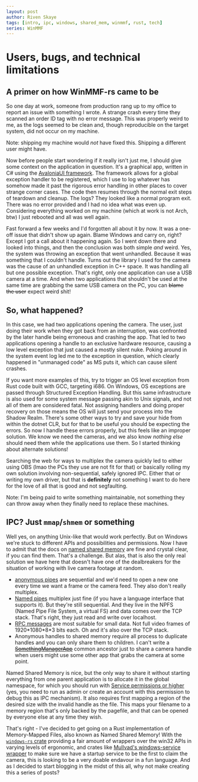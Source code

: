 ```yaml
---
layout: post
author: Riven Skaye
tags: [intro, ipc, windows, shared_mem, winmmf, rust, tech]
series: WinMMF
---
```

# Users, bugs, and technical limitations

## A primer on how WinMMF-rs came to be

So one day at work, someone from production rang up to my office to report an issue with something I wrote. A strange crash every time they scanned an order ID tag with no error message. This was properly weird to me, as the logs seemed to be clean and, though reproducible on the target system, did not occur on my machine.

Note: shipping my machine would _not_ have fixed this. Shipping a different user might have.

Now before people start wondering if it really isn't just me, I should give some context on the application in question. It's a graphical app, written in C# using the [AvaloniaUI framework](https://avaloniaui.net/). The framework allows for a global exception handler to be registered, which I use to log whatever has somehow made it past the rigorous error handling in other places to cover strange corner cases. The code then resumes through the normal exit steps of teardown and cleanup. The logs? They looked like a normal program exit. There was no error provided and I had no idea what was even up. Considering everything worked on my machine (which at work is not Arch, btw) I just rebooted and all was well again.

Fast forward a few weeks and I'd forgotten all about it by now. It was a one-off issue that didn't show up again. Blame Windows and carry on, right? Except I got a call about it happening again. So I went down there and looked into things, and then the conclusion was both simple _and_ weird. Yes, the system was throwing an exception that went unhandled. Because it was something that I couldn't handle. Turns out the library I used for the camera was the cause of an unhandled exception in C++ space. It was handling all but one possible exception. That's right, only one application can use a USB camera at a time. And when two applications that shouldn't be used at the same time are grabbing the same USB camera on the PC, you can ~~blame the user~~ expect weird shit!

## So, what happened?

In this case, we had two applications opening the camera. The user, just doing their work when they got back from an interruption, was confronted by the later handle being erroneous and crashing the app. That led to two applications opening a handle to an exclusive hardware resource, causing a low level exception that just caused a mostly silent nuke. Poking around in the system event log led me to the exception in question, which clearly happened in "unmanaged code" as MS puts it, which can cause silent crashes.

If you want more examples of this, try to trigger an OS level exception from Rust code built with GCC, targeting i686. On Windows, OS exceptions are passed through Structured Exception Handling. But this same infrastructure is also used for some system message passing akin to Unix signals, and not all of them are considered fatal. Not assigning handlers and doing proper recovery on those means the OS will just send your process into the Shadow Realm. There's some other ways to try and save your hide from within the dotnet CLR, but for that to be useful you should be expecting the errors. So now I handle these errors properly, but this feels like an improper solution. We know we need the cameras, and we also know _nothing else_ should need them while the applications use them. So I started thinking about alternate solutions!

Searching the web for ways to multiplex the camera quickly led to either using OBS (lmao the PCs they use are not fit for that) or basically rolling my own solution involving non-sequential, safely ignored IPC. Either that or writing my own driver, but that is **definitely** not something I want to do here for the love of all that is good and not segfaulting.

Note: I'm being paid to write something maintainable, not something they can throw away when they finally need to replace these machines.

## IPC? Just `mmap`/`shmem` or something

Well yes, on anything Unix-like that would work perfectly. But on Windows we're stuck to different APIs and possibilities and permissions. Now I have to admit that the docs on [named shared memory](https://learn.microsoft.com/en-us/windows/win32/memory/creating-named-shared-memory) are fine and crystal clear, if you can find them. That's a challenge. But alas, that is also the only real solution we have here that doesn't have one of the dealbreakers for the situation of working with live camera footage at random.

- [anonymous pipes](https://learn.microsoft.com/en-us/windows/win32/ipc/anonymous-pipes) are sequential and we'd need to open a new one every time we want a frame or the camera feed. They also don't really multiplex.
- [Named pipes](https://learn.microsoft.com/en-us/windows/win32/ipc/named-pipes) multiplex just fine (if you have a language interface that supports it). But they're still sequential. And they live in the NPFS (Named Pipe File System, a virtual FS) and data comes over the TCP stack. That's right, they just read and write over localhost.
- [RPC messages](https://learn.microsoft.com/en-us/windows/win32/rpc/how-rpc-works) are most suitable for small data. Not full video frames of 1920\*1080\*8\*3 bits each. Oh and it's also over the TCP stack.
- Anonymous handles to shared memory require all process to duplicate handles and you can only share them to children. I can't write a [~~SomethingManagerApp~~](https://blog.codinghorror.com/i-shall-call-it-somethingmanager/) common ancestor just to share a camera handle when users might use some other app that grabs the camera at some point.

Named Shared Memory is nice, but the only way to share it without starting everything from one parent application is to allocate it in the global namespace, for which you should run with [Service permissions or higher](https://learn.microsoft.com/en-us/windows/win32/secauthz/privilege-constants) (yes, you need to run as admin or create an account with this permission to debug this as IPC mechanism). It also requires first mapping a region of the desired size with the invalid handle as the file. This maps your filename to a memory region that's only backed by the pagefile, and that can be opened by everyone else at any time they wish.

That's right - I've decided to get going on a Rust implementation of Memory-Mapped Files, also known as Named Shared Memory! With the [`windows-rs` crate](https://crates.io/crates/windows) providing a fair amount of wrappers over the win32 APIs in varying levels of ergonomic, and crates like [Mullvad's windows-service wrapper](https://crates.io/crates/windows-service) to make sure we have a startup service to be the first to claim the camera, this is looking to be a very doable endavour in a fun language. And as I decided to start blogging in the midst of this all, why not make creating this a series of posts?

